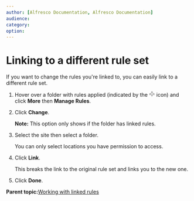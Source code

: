 ```yaml
---
author: [Alfresco Documentation, Alfresco Documentation]
audience: 
category: 
option: 
---
```


# Linking to a different rule set

If you want to change the rules you're linked to, you can easily link to a different rule set.

1.  Hover over a folder with rules applied \(indicated by the ![](../images/rules-icon.png) icon\) and click **More** then **Manage Rules**.

2.  Click **Change**.

    **Note:** This option only shows if the folder has linked rules.

3.  Select the site then select a folder.

    You can only select locations you have permission to access.

4.  Click **Link**.

    This breaks the link to the original rule set and links you to the new one.

5.  Click **Done**.


**Parent topic:**[Working with linked rules](../concepts/library-folder-rules-linked.md)

